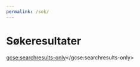 ```yaml
---
permalink: /sok/
---
```

<!-- Google Custom Search Engine-->
# Søkeresultater
<script>
  (function() {
    var cx = '016623138190088187812:f_enwiux3fg';
    var gcse = document.createElement('script');
    gcse.type = 'text/javascript';
    gcse.async = true;
    gcse.src = 'https://cse.google.com/cse.js?cx=' + cx;
    var s = document.getElementsByTagName('script')[0];
    s.parentNode.insertBefore(gcse, s);
  })();
</script>
<gcse:searchresults-only></gcse:searchresults-only>

